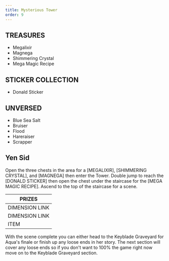 ```yaml
---
title: Mysterious Tower
order: 9
---
```



##         TREASURES ##

*  Megalixir
*  Magnega
*  Shimmering Crystal
*  Mega Magic Recipe

##         STICKER COLLECTION ##

*  Donald Sticker

##         UNVERSED ##

* Blue Sea Salt
* Bruiser
* Flood
* Hareraiser
* Scrapper

## Yen Sid ##

Open the three chests in the area for a [MEGALIXIR], [SHIMMERING CRYSTAL], and
[MAGNEGA] then enter the Tower. Double jump to reach the [DONALD STICKER] then
open the chest under the staircase for the [MEGA MAGIC RECIPE]. Ascend to the
top of the staircase for a scene.


|                     PRIZES                    |
|-----------------------------------------------|
| DIMENSION LINK | Goofy                        |
| DIMENSION LINK | Donald                       |
| ITEM           | Xehanort's Report 4          |


With the scene complete you can either head to the Keyblade Graveyard for
Aqua's finale or finish up any loose ends in her story. The next section will
cover any loose ends so if you don't want to 100% the game right now move on to
the Keyblade Graveyard section.


